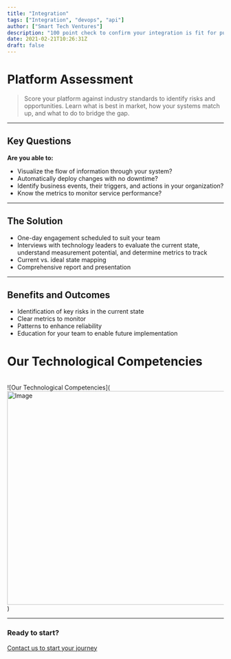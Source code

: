 ```yaml
---
title: "Integration"
tags: ["Integration", "devops", "api"]
author: ["Smart Tech Ventures"]
description: "100 point check to confirm your integration is fit for purpose"
date: 2021-02-21T10:26:31Z
draft: false
---
```


# Platform Assessment

> Score your platform against industry standards to identify risks and opportunities.
> Learn what is best in market, how your systems match up, and what to do to bridge the gap.

---

## Key Questions

**Are you able to:**

- Visualize the flow of information through your system?
- Automatically deploy changes with no downtime?
- Identify business events, their triggers, and actions in your organization?
- Know the metrics to monitor service performance?

---

## The Solution

- One-day engagement scheduled to suit your team
- Interviews with technology leaders to evaluate the current state, understand measurement potential, and determine metrics to track
- Current vs. ideal state mapping
- Comprehensive report and presentation

---

## Benefits and Outcomes

- Identification of key risks in the current state
- Clear metrics to monitor
- Patterns to enhance reliability
- Education for your team to enable future implementation

# Our Technological Competencies

<br />
![Our Technological Competencies](<img width="878" height="497" alt="Image" src="https://github.com/user-attachments/assets/0863a4fa-501b-46ff-8433-e7ee246ded48" />)

<br />
<hr />

### Ready to start?

[Contact us to start your journey](https://smarttechventures.au/contact/)
